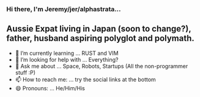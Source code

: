 ### Hi there, I'm Jeremy/jer/alphastrata...

## Aussie Expat living in Japan (soon to change?), father, husband aspiring polyglot and polymath.

- 🌱 I’m currently learning ... RUST and VIM
- 🤔 I’m looking for help with ... Everything?
- 💬 Ask me about ... Space, Robots, Startups (All the non-programmer stuff :P)
- 📫 How to reach me: ... try the social links at the bottom
- 😄 Pronouns: ... He/Him/His

